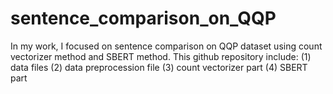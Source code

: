 # sentence_comparison_on_QQP

In my work, I focused on sentence comparison on QQP dataset using count vectorizer method and SBERT method.
This github repository include:
(1) data files
(2) data preprocession file
(3) count vectorizer part
(4) SBERT part
